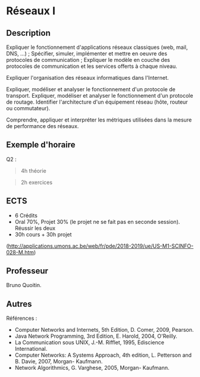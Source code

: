 # Réseaux I

## Description

Expliquer le fonctionnement d'applications réseaux classiques (web, mail, DNS, ...) ;
Spécifier, simuler, implémenter et mettre en oeuvre des protocoles de communication ;
Expliquer le modèle en couche des protocoles de communication et les services offerts à chaque niveau.

Expliquer l'organisation des réseaux informatiques dans l'Internet.

Expliquer, modéliser et analyser le fonctionnement d'un protocole de transport.
Expliquer, modéliser et analyser le fonctionnement d'un protocole de routage.
Identifier l'architecture d'un équipement réseau (hôte, routeur ou commutateur).

Comprendre, appliquer et interpréter les métriques utilisées dans la mesure de performance des réseaux.

## Exemple d'horaire

Q2 :
> 4h théorie

> 2h exercices


## ECTS

* 6 Crédits
* Oral 70%, Projet 30% (le projet ne se fait pas en seconde session). Réussir les deux
* 30h cours + 30h projet

(http://applications.umons.ac.be/web/fr/pde/2018-2019/ue/US-M1-SCINFO-028-M.htm)

## Professeur

Bruno Quoitin.

## Autres

Références :

* Computer Networks and Internets, 5th Edition, D. Comer, 2009, Pearson.
* Java Network Programming, 3rd Edition, E. Harold, 2004, O'Reilly.
* La Communication sous UNIX, J.-M. Rifflet, 1995, Ediscience International.
* Computer Networks: A Systems Approach, 4th edition, L. Petterson and B. Davie, 2007, Morgan- Kaufmann.
* Network Algorithmics, G. Varghese, 2005, Morgan- Kaufmann.
